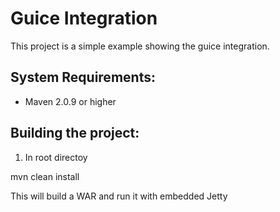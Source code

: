 Guice Integration
==================
This project is a simple example showing the guice integration. 

System Requirements:
-------------------------
* Maven 2.0.9 or higher

Building the project:
-------------------------
1. In root directoy

mvn clean install

This will build a WAR and run it with embedded Jetty